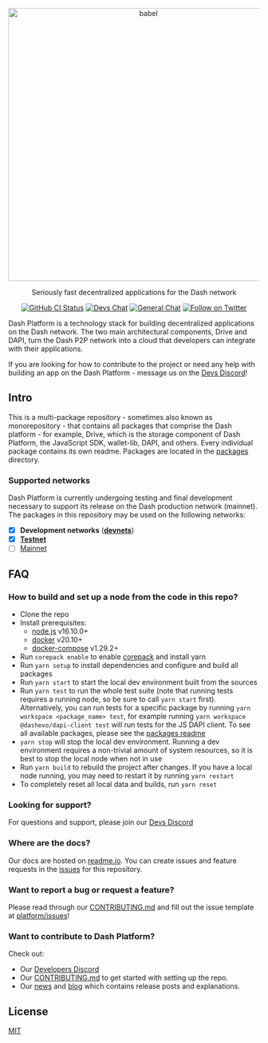 <p align="center">
  <a href="https://dashplatform.readme.io/docs/introduction-what-is-dash-platform/">
    <img alt="babel" src="https://media.dash.org/wp-content/uploads/dash_digital-cash_logo_2018_rgb_for_screens.png" width="546">
  </a>
</p>

<p align="center">
  Seriously fast decentralized applications for the Dash network
</p>

<p align="center">
  <a href="https://github.com/dashevo/platform/actions/workflows/all-packages.yml"><img alt="GitHub CI Status" src="https://github.com/dashevo/platform/actions/workflows/all-packages.yml/badge.svg"></a>
  <a href="https://chat.dashdevs.org/"><img alt="Devs Chat" src="https://img.shields.io/badge/discord-Dev_chat-738adb"></a>
  <a href="https://discordapp.com/invite/PXbUxJB"><img alt="General Chat" src="https://img.shields.io/badge/discord-General_chat-738adb"></a>
  <a href="https://twitter.com/intent/follow?screen_name=Dashpay"><img alt="Follow on Twitter" src="https://img.shields.io/twitter/follow/Dashpay.svg?style=social&label=Follow"></a>
</p>

Dash Platform is a technology stack for building decentralized applications on
the Dash network. The two main architectural components, Drive and DAPI, turn
the Dash P2P network into a cloud that developers can integrate with their
applications.

If you are looking for how to contribute to the project or need any help with
building an app on the Dash Platform - message us on the [Devs
Discord](https://chat.dashdevs.org/)!

## Intro

This is a multi-package repository - sometimes also known as monorepository -
that contains all packages that comprise the Dash platform - for example, Drive,
which is the storage component of Dash Platform, the JavaScript SDK, wallet-lib,
DAPI, and others. Every individual package contains its own readme. Packages are
located in the [packages](./packages) directory.

### Supported networks

Dash Platform is currently undergoing testing and final development necessary to
support its release on the Dash production network (mainnet). The packages in
this repository may be used on the following networks:

- [x] **Development networks** ([**devnets**](https://dashplatform.readme.io/docs/reference-glossary#devnet))
- [x] [**Testnet**](https://dashplatform.readme.io/docs/reference-glossary#testnet)
- [ ] [Mainnet](https://dashplatform.readme.io/docs/reference-glossary#mainnet)

## FAQ

### How to build and set up a node from the code in this repo?

- Clone the repo
- Install prerequisites:
  - [node.js](https://nodejs.org/) v16.10.0+
  - [docker](https://docs.docker.com/get-docker/) v20.10+
  - [docker-compose](https://docs.docker.com/compose/install/) v1.29.2+
- Run `corepack enable` to enable [corepack](https://nodejs.org/dist/latest/docs/api/corepack.html) and install yarn
- Run `yarn setup` to install dependencies and configure and build all packages
- Run `yarn start` to start the local dev environment built from the sources
- Run `yarn test` to run the whole test suite (note that running tests requires a running node, 
 so be sure to call `yarn start` first). Alternatively, you can run tests for a specific 
 package by running `yarn workspace <package_name> test`, for example running 
 `yarn workspace @dashevo/dapi-client test` will run tests for the JS DAPI client. To see 
 all available packages, please see the [packages readme](./packages/README.md)
- `yarn stop` will stop the local dev environment. Running a dev environment requires a non-trivial amount of system resources,
 so it is best to stop the local node when not in use
- Run `yarn build` to rebuild the project after changes. If you have a local node
 running, you may need to restart it by running `yarn restart`
- To completely reset all local data and builds, run `yarn reset`

### Looking for support?

For questions and support, please join our [Devs
Discord](https://chat.dashdevs.org/)

### Where are the docs?

Our docs are hosted on
[readme.io](https://dashplatform.readme.io/docs/introduction-what-is-dash-platform).
You can create issues and feature requests in the
[issues](https://github.com/dashevo/platform/issues) for this repository.

### Want to report a bug or request a feature?

Please read through our [CONTRIBUTING.md](CONTRIBUTING.md) and fill out the
issue template at [platform/issues](https://github.com/dashevo/platform/issues)!

### Want to contribute to Dash Platform?

Check out:

- Our [Developers Discord](https://chat.dashdevs.org/)
- Our [CONTRIBUTING.md](CONTRIBUTING.md) to get started with setting up the
  repo.
- Our [news](https://www.dash.org/news/) and [blog](https://www.dash.org/blog/) which contains release posts and
  explanations.

## License

[MIT](LICENSE.md)

